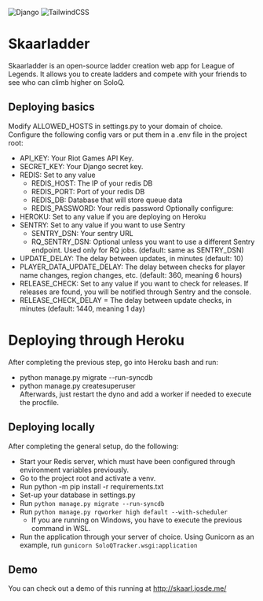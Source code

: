 ![Django](https://img.shields.io/badge/django-%23092E20.svg?style=for-the-badge&logo=django&logoColor=white)
![TailwindCSS](https://img.shields.io/badge/tailwindcss-%2338B2AC.svg?style=for-the-badge&logo=tailwind-css&logoColor=white)

# Skaarladder
Skaarladder is an open-source ladder creation web app for League of Legends. It allows you to create ladders and compete with your friends to see who can climb higher on SoloQ.

## Deploying basics
Modify ALLOWED_HOSTS in settings.py to your domain of choice.  
Configure the following config vars or put them in a .env file in the project root:
  - API_KEY: Your Riot Games API Key.
  - SECRET_KEY: Your Django secret key.  
  - REDIS: Set to any value
    - REDIS_HOST: The IP of your redis DB
    - REDIS_PORT: Port of your redis DB
    - REDIS_DB: Database that will store queue data
    - REDIS_PASSWORD: Your redis password
  Optionally configure:
  - HEROKU: Set to any value if you are deploying on Heroku
  - SENTRY: Set to any value if you want to use Sentry
    - SENTRY_DSN: Your sentry URL
    - RQ_SENTRY_DSN: Optional unless you want to use a different Sentry endpoint. Used only for RQ jobs. (default: same as SENTRY_DSN)
  - UPDATE_DELAY: The delay between updates, in minutes (default: 10)
  - PLAYER_DATA_UPDATE_DELAY: The delay between checks for player name changes, region changes, etc. (default: 360, meaning 6 hours)
  - RELEASE_CHECK: Set to any value if you want to check for releases. If releases are found, you will be notified through Sentry and the console.
  - RELEASE_CHECK_DELAY = The delay between update checks, in minutes (default: 1440, meaning 1 day)

# Deploying through Heroku
After completing the previous step, go into Heroku bash and run:  
  - python manage.py migrate --run-syncdb
  - python manage.py createsuperuser  
Afterwards, just restart the dyno and add a worker if needed to execute the procfile.
## Deploying locally
After completing the general setup, do the following:
  - Start your Redis server, which must have been configured through environment variables previously.
  - Go to the project root and activate a venv.  
  - Run python -m pip install -r requirements.txt
  - Set-up your database in settings.py
  - Run `python manage.py migrate --run-syncdb`
  - Run `python manage.py rqworker high default --with-scheduler`
    - If you are running on Windows, you have to execute the previous command in WSL. 
  - Run the application through your server of choice. Using Gunicorn as an example, run `gunicorn SoloQTracker.wsgi:application`
## Demo
You can check out a demo of this running at http://skaarl.josde.me/
